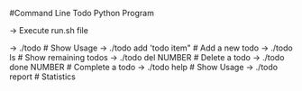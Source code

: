 #Command Line Todo Python Program

-> Execute run.sh file 

-> ./todo                 # Show Usage
-> ./todo add 'todo item" # Add a new todo
-> ./todo ls              # Show remaining todos
-> ./todo del NUMBER      # Delete a todo
-> ./todo done NUMBER     # Complete a todo
-> ./todo help            # Show Usage
-> ./todo report          # Statistics
